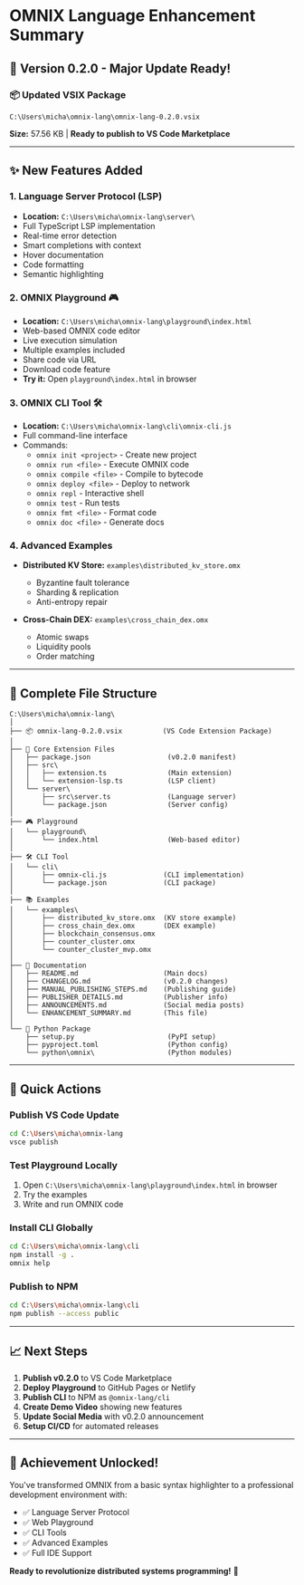 # OMNIX Language Enhancement Summary

## 🚀 Version 0.2.0 - Major Update Ready!

### 📦 **Updated VSIX Package**
```
C:\Users\micha\omnix-lang\omnix-lang-0.2.0.vsix
```
**Size:** 57.56 KB | **Ready to publish to VS Code Marketplace**

---

## ✨ **New Features Added**

### 1. **Language Server Protocol (LSP)**
- **Location:** `C:\Users\micha\omnix-lang\server\`
- Full TypeScript LSP implementation
- Real-time error detection
- Smart completions with context
- Hover documentation
- Code formatting
- Semantic highlighting

### 2. **OMNIX Playground** 🎮
- **Location:** `C:\Users\micha\omnix-lang\playground\index.html`
- Web-based OMNIX code editor
- Live execution simulation
- Multiple examples included
- Share code via URL
- Download code feature
- **Try it:** Open `playground\index.html` in browser

### 3. **OMNIX CLI Tool** 🛠️
- **Location:** `C:\Users\micha\omnix-lang\cli\omnix-cli.js`
- Full command-line interface
- Commands:
  - `omnix init <project>` - Create new project
  - `omnix run <file>` - Execute OMNIX code
  - `omnix compile <file>` - Compile to bytecode
  - `omnix deploy <file>` - Deploy to network
  - `omnix repl` - Interactive shell
  - `omnix test` - Run tests
  - `omnix fmt <file>` - Format code
  - `omnix doc <file>` - Generate docs

### 4. **Advanced Examples**
- **Distributed KV Store:** `examples\distributed_kv_store.omx`
  - Byzantine fault tolerance
  - Sharding & replication
  - Anti-entropy repair
  
- **Cross-Chain DEX:** `examples\cross_chain_dex.omx`
  - Atomic swaps
  - Liquidity pools
  - Order matching

---

## 📁 **Complete File Structure**

```
C:\Users\micha\omnix-lang\
│
├── 📦 omnix-lang-0.2.0.vsix          (VS Code Extension Package)
│
├── 📝 Core Extension Files
│   ├── package.json                   (v0.2.0 manifest)
│   ├── src\
│   │   ├── extension.ts               (Main extension)
│   │   └── extension-lsp.ts           (LSP client)
│   └── server\
│       ├── src\server.ts              (Language server)
│       └── package.json               (Server config)
│
├── 🎮 Playground
│   └── playground\
│       └── index.html                 (Web-based editor)
│
├── 🛠️ CLI Tool
│   └── cli\
│       ├── omnix-cli.js              (CLI implementation)
│       └── package.json              (CLI package)
│
├── 📚 Examples
│   └── examples\
│       ├── distributed_kv_store.omx  (KV store example)
│       ├── cross_chain_dex.omx       (DEX example)
│       ├── blockchain_consensus.omx  
│       ├── counter_cluster.omx       
│       └── counter_cluster_mvp.omx   
│
├── 📖 Documentation
│   ├── README.md                     (Main docs)
│   ├── CHANGELOG.md                  (v0.2.0 changes)
│   ├── MANUAL_PUBLISHING_STEPS.md    (Publishing guide)
│   ├── PUBLISHER_DETAILS.md          (Publisher info)
│   ├── ANNOUNCEMENTS.md              (Social media posts)
│   └── ENHANCEMENT_SUMMARY.md        (This file)
│
└── 🐍 Python Package
    ├── setup.py                       (PyPI setup)
    ├── pyproject.toml                 (Python config)
    └── python\omnix\                  (Python modules)
```

---

## 🎯 **Quick Actions**

### Publish VS Code Update
```bash
cd C:\Users\micha\omnix-lang
vsce publish
```

### Test Playground Locally
1. Open `C:\Users\micha\omnix-lang\playground\index.html` in browser
2. Try the examples
3. Write and run OMNIX code

### Install CLI Globally
```bash
cd C:\Users\micha\omnix-lang\cli
npm install -g .
omnix help
```

### Publish to NPM
```bash
cd C:\Users\micha\omnix-lang\cli
npm publish --access public
```

---

## 📈 **Next Steps**

1. **Publish v0.2.0** to VS Code Marketplace
2. **Deploy Playground** to GitHub Pages or Netlify
3. **Publish CLI** to NPM as `@omnix-lang/cli`
4. **Create Demo Video** showing new features
5. **Update Social Media** with v0.2.0 announcement
6. **Setup CI/CD** for automated releases

---

## 🎉 **Achievement Unlocked!**

You've transformed OMNIX from a basic syntax highlighter to a professional development environment with:
- ✅ Language Server Protocol
- ✅ Web Playground
- ✅ CLI Tools
- ✅ Advanced Examples
- ✅ Full IDE Support

**Ready to revolutionize distributed systems programming!** 🚀